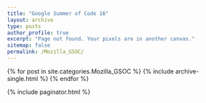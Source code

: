 ```yaml
---
title: "Google Summer of Code 16"
layout: archive
type: posts
author_profile: true
excerpt: "Page not found. Your pixels are in another canvas."
sitemap: false
permalink: /Mozilla_GSOC/
---
```



{% for post in site.categories.Mozilla_GSOC %}
    {% include archive-single.html %}
{% endfor %}

{% include paginator.html %}



